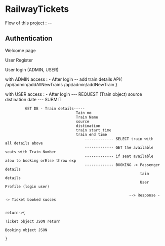 # RailwayTickets

Flow of this project : --

Authentication 
----------------
Welcome page

User Register

User login (ADMIN, USER)

with ADMIN access : -
After login -- add train details
            API{
                    /api/admin/addAllNewTrains
                    /api/admin/addNewTrain
                }

with USER access : -
After login --- REQUEST (Train object)
			source
			distination
			date 
			 --- SUBMIT
			 
			 GET DB - Train details-----
									Tain no
									Train Name
									source
									distination
									train start time
									train end time
										------------- SELECT train with all details above 
										------------- GET the available seats with Train Number
										------------- if seat available alow to booking orElse throw exp
										------------- BOOKING -> Passenger details
																 tain details
																 User Profile (login user)
																 
															--> Response --> Ticket booked succes	
																			
																		return->{
																					Ticket object JSON return 
																					Booking object JSON
																				}
									
									